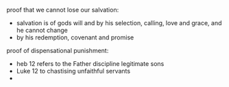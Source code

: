proof that we cannot lose our salvation:
- salvation is of gods will and by his selection, calling, love and grace, and he cannot change
- by his redemption, covenant and promise

proof of dispensational punishment:
- heb 12 refers to the Father discipline legitimate sons
- Luke 12 to chastising unfaithful servants
- 
